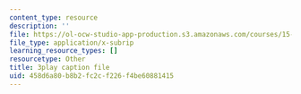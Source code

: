 ```yaml
---
content_type: resource
description: ''
file: https://ol-ocw-studio-app-production.s3.amazonaws.com/courses/15-s21-nuts-and-bolts-of-business-plans-january-iap-2014/458d6a80b8b2fc2cf226f4be60881415_Lau7bwQAWr4.srt
file_type: application/x-subrip
learning_resource_types: []
resourcetype: Other
title: 3play caption file
uid: 458d6a80-b8b2-fc2c-f226-f4be60881415
---
```

